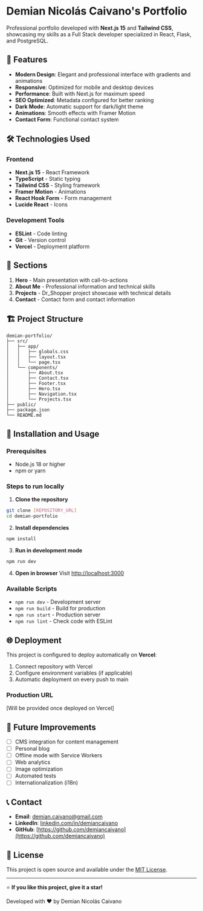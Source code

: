 # Demian Nicolás Caivano's Portfolio

Professional portfolio developed with **Next.js 15** and **Tailwind CSS**, showcasing my skills as a Full Stack developer specialized in React, Flask, and PostgreSQL.

## 🚀 Features

- **Modern Design**: Elegant and professional interface with gradients and animations
- **Responsive**: Optimized for mobile and desktop devices
- **Performance**: Built with Next.js for maximum speed
- **SEO Optimized**: Metadata configured for better ranking
- **Dark Mode**: Automatic support for dark/light theme
- **Animations**: Smooth effects with Framer Motion
- **Contact Form**: Functional contact system

## 🛠️ Technologies Used

### Frontend
- **Next.js 15** - React Framework
- **TypeScript** - Static typing
- **Tailwind CSS** - Styling framework
- **Framer Motion** - Animations
- **React Hook Form** - Form management
- **Lucide React** - Icons

### Development Tools
- **ESLint** - Code linting
- **Git** - Version control
- **Vercel** - Deployment platform

## 📱 Sections

1. **Hero** - Main presentation with call-to-actions
2. **About Me** - Professional information and technical skills
3. **Projects** - Dr_Shopper project showcase with technical details
4. **Contact** - Contact form and contact information

## 🏗️ Project Structure

```
demian-portfolio/
├── src/
│   ├── app/
│   │   ├── globals.css
│   │   ├── layout.tsx
│   │   └── page.tsx
│   └── components/
│       ├── About.tsx
│       ├── Contact.tsx
│       ├── Footer.tsx
│       ├── Hero.tsx
│       ├── Navigation.tsx
│       └── Projects.tsx
├── public/
├── package.json
└── README.md
```

## 🚀 Installation and Usage

### Prerequisites
- Node.js 18 or higher
- npm or yarn

### Steps to run locally

1. **Clone the repository**
```bash
git clone [REPOSITORY_URL]
cd demian-portfolio
```

2. **Install dependencies**
```bash
npm install
```

3. **Run in development mode**
```bash
npm run dev
```

4. **Open in browser**
Visit [http://localhost:3000](http://localhost:3000)

### Available Scripts

- `npm run dev` - Development server
- `npm run build` - Build for production
- `npm run start` - Production server
- `npm run lint` - Check code with ESLint

## 🌐 Deployment

This project is configured to deploy automatically on **Vercel**:

1. Connect repository with Vercel
2. Configure environment variables (if applicable)
3. Automatic deployment on every push to main

### Production URL
[Will be provided once deployed on Vercel]

## 📄 Future Improvements

- [ ] CMS integration for content management
- [ ] Personal blog
- [ ] Offline mode with Service Workers
- [ ] Web analytics
- [ ] Image optimization
- [ ] Automated tests
- [ ] Internationalization (i18n)

## 📞 Contact

- **Email**: demian.caivano@gmail.com
- **LinkedIn**: [linkedin.com/in/demiancaivano](https://www.linkedin.com/in/demiancaivano/)
- **GitHub**: [https://github.com/demiancaivano](https://github.com/demiancaivano)

## 📄 License

This project is open source and available under the [MIT License](LICENSE).

---

⭐ **If you like this project, give it a star!**

Developed with ❤️ by Demian Nicolás Caivano